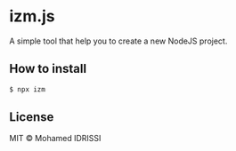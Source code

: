 # izm.js

A simple tool that help you to create a new NodeJS project.

## How to install

```bash
$ npx izm
```

## License

MIT © Mohamed IDRISSI

